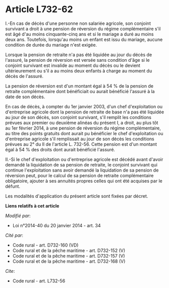 # Article L732-62

I.-En cas de décès d'une personne non salariée agricole, son conjoint survivant a droit à une pension de réversion du régime
complémentaire s'il est âgé d'au moins cinquante-cinq ans et si le mariage a duré au moins deux ans. Toutefois, lorsqu'au
moins un enfant est issu du mariage, aucune condition de durée du mariage n'est exigée. 

Lorsque la pension de retraite n'a pas été liquidée au jour du décès de l'assuré, la pension de réversion est versée sans
condition d'âge si le conjoint survivant est invalide au moment du décès ou le devient ultérieurement ou s'il a au moins deux
enfants à charge au moment du décès de l'assuré. 

La pension de réversion est d'un montant égal à 54 % de la pension de retraite complémentaire dont bénéficiait ou aurait
bénéficié l'assuré à la date de son décès. 

En cas de décès, à compter du 1er janvier 2003, d'un chef d'exploitation ou d'entreprise agricole dont la pension de retraite
de base n'a pas été liquidée au jour de son décès, son conjoint survivant, s'il remplit les conditions prévues aux premier ou
deuxième alinéas du présent I, a droit, au plus tôt au 1er février 2014, à une pension de réversion du régime complémentaire,
au titre des points gratuits dont aurait pu bénéficier le chef d'exploitation ou d'entreprise agricole s'il remplissait au
jour de son décès les conditions prévues au 2° du II de l'article L. 732-56. Cette pension est d'un montant égal à 54 % des
droits dont aurait bénéficié l'assuré. 

II.-Si le chef d'exploitation ou d'entreprise agricole est décédé avant d'avoir demandé la liquidation de sa pension de
retraite, le conjoint survivant qui continue l'exploitation sans avoir demandé la liquidation de sa pension de réversion
peut, pour le calcul de sa pension de retraite complémentaire obligatoire, ajouter à ses annuités propres celles qui ont été
acquises par le défunt. 

Les modalités d'application du présent article sont fixées par décret.

**Liens relatifs à cet article**

_Modifié par_:

  - Loi n°2014-40 du 20 janvier 2014 - art. 34

_Cité par_:

  - Code rural - art. D732-160 (VD)
  - Code rural et de la pêche maritime - art. D732-152 (V)
  - Code rural et de la pêche maritime - art. D732-157 (V)
  - Code rural et de la pêche maritime - art. D732-168 (V)

_Cite_:

  - Code rural - art. L732-56
